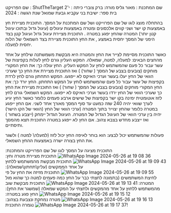 שם הפרויקט : ShutTheTarget
שם המתכנת : מאור גליס
מורה: ברק צוברי 
כיתה : י'2
בית ספר: ישיבת בני עקביא גבעת שמואל 
שנת הגשה : 2024

 בהתחלה מוצג לוגו של שם הפרוייקט ושל שם המתכנת על המסך.
התוכנית מציירת חץ באמצעות קו ישר ושני קווים אלכסונים ומטרה באמצעות עיגולים (עיגול גדול ובתוכו עיגול קטן יותר) המטרה שהחץ יפגע במטרה .
התוכנית מציירת עיגול גדול ועיגול קטן בצד הימני של המסך יחסית באמצע , את החץ התוכנית מציירת בצד השמאלי של הלוח יחסית למעלה.

כאשר התוכנית מסיימת לצייר את החץ והמטרה היא מבקשת משמשתנה שילחץ על אחד מהחצים הבאים: למעלה, למטה, שמאלה.
המקש העליון גורם לחץ לעלות בקפיצות של עשר עבור כל פעם שהמשתמש לוחץ על המקש העליון. 
החץ עולה כך: את החץ המקורי מוחקים (צובעים בצבע של המסך ( שחור) ) ואז התוכנית מציירת את החץ כך שערכי הוואי של החץ יעלו בעשר וערכי האיקס לא ייפגעו.
המקש התחתון גורם לחץ לרדת בקפיצות של עשר עבור כל פעם שהמשתמש לוחץ על המקש התחתון. 
החץ יורד כך: את החץ המקורי מוחקים (צובעים בצבע של המסך ( שחור) ) ואז התוכנית מציירת את החץ כך שערכי הוואי של החץ ירדו בעשר וערכי האיקס לא ייפגעו.
המקש השמאלי גורם לחץ לזוז אוטומטית ימינה בקו ישר בקפיצות של שישים ארבע פעמים כלומר כאשר החץ יגיע לערך שוואי יהיה 240 שזה כמעט עד סוף המסך מאורך אחד לשני. 
אם החץ ייפגע במטרה כלומר שהחץ יצוייר בתוך המטרה (ערכי הוואי של החץ (הוואי של הקו הישר) יהיה בין ערכי הוואי של העיגול הגדול של המטרה. 
העיגול הגדול יימחק (ייצבע בשחור ) ואז ייצבע מחדש בצבא צהוב. אם החץ לא ייפגע במטרה התוכנית תצא מהמסך ותיסתיים.

פעולות שהמשתמש יכול לבצע:
הוא בוחר לאיפה החץ יכול לזוז (למעלה\ למטה ) ולשגר את החץ בצורה ישרה באמצעות ההחץ השמאלי.


התוכנית מציגה על המסך לוגו של שם הפרוייקט והמתכנת: 
![WhatsApp Image 2024-05-26 at 19 08 36](https://github.com/maorgelis/ShutTheTarget/assets/167463733/c9ada5f9-7908-4e37-b1db-a1c277e73c1e)
התוכנית מציירת מטרה וחץ: 
![WhatsApp Image 2024-05-26 at 19 09 43](https://github.com/maorgelis/ShutTheTarget/assets/167463733/dc24598e-dcb7-4d37-90bf-d5d9c8c2e3d8)
התוכנית מבקשת מהמשתמש ללחוץ על אחד הממקשים (עליון\תחתון\שמאלה):
![WhatsApp Image 2024-05-26 at 19 09 55](https://github.com/maorgelis/ShutTheTarget/assets/167463733/1981c41a-29d4-457e-9cb3-7baa69e05863)
התוכנית מזיזה את החץ על פי לחיצת המשתמשים (בתמונה לחצתי כבר על החץ כמה פעמים למטה כך שהוא מול המטרה:
![WhatsApp Image 2024-05-26 at 19 13 41](https://github.com/maorgelis/ShutTheTarget/assets/167463733/f2af8580-ffbf-47bb-b295-4c16f0f42097)
התוכנית מבקשת שוב מהמשתמש ללחוץ על אחד מהמקשים ולחצתי על המקש שמאלה (שמשגר את החץ):
![WhatsApp Image 2024-05-26 at 19 15 12](https://github.com/maorgelis/ShutTheTarget/assets/167463733/52e67327-e94f-4d69-8d91-d6e0337417df)
החץ פגע במטרה: 
![WhatsApp Image 2024-05-26 at 19 16 13](https://github.com/maorgelis/ShutTheTarget/assets/167463733/0b180e8a-27da-4b17-8b1c-d29a12802c6d)
מטרה נמחקת ונצבעת בצהוב:
![WhatsApp Image 2024-05-26 at 19 17 37](https://github.com/maorgelis/ShutTheTarget/assets/167463733/4cd1c32c-e311-420b-ace0-1c108dbf7e53)
נגמרה התוכנית!










 


